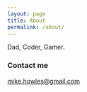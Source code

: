 ```yaml
---
layout: page
title: About
permalink: /about/
---
```


Dad, Coder, Gamer.

### Contact me

[mike.howles@gmail.com](mailto:mike.howles@gmail.com)
